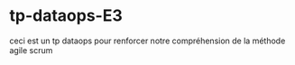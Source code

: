 # tp-dataops-E3
ceci est un tp dataops pour renforcer notre compréhension de la méthode agile scrum
